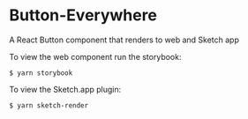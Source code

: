 # Button-Everywhere
A React Button component that renders to web and Sketch app

To view the web component run the storybook:

```shell
$ yarn storybook
```

To view the Sketch.app plugin:

```shell
$ yarn sketch-render
```
